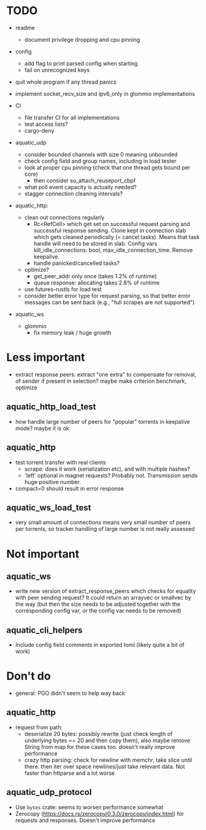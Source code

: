 # TODO

* readme
  * document privilege dropping and cpu pinning

* config
  * add flag to print parsed config when starting
  * fail on unrecognized keys

* quit whole program if any thread panics

* implement socket_recv_size and ipv6_only in glommio implementations

* CI
  * file transfer CI for all implementations
  * test access lists?
  * cargo-deny

* aquatic_udp
  * consider bounded channels with size 0 meaning unbounded
  * check config field and group names, including in load tester
  * look at proper cpu pinning (check that one thread gets bound per core)
    * then consider so_attach_reuseport_cbpf
  * what poll event capacity is actually needed?
  * stagger connection cleaning intervals?

* aquatic_http:
  * clean out connections regularly
    * Rc<RefCell<ValidUntil>> which get set on successful request parsing and
      successful response sending. Clone kept in connection slab which gets cleaned
      periodically (= cancel tasks). Means that task handle will need to be stored in slab.
      Config vars kill_idle_connections: bool, max_idle_connection_time. Remove keepalive.
    * handle panicked/cancelled tasks?
  * optimize?
    * get_peer_addr only once (takes 1.2% of runtime)
    * queue response: allocating takes 2.8% of runtime
  * use futures-rustls for load test
  * consider better error type for request parsing, so that better error
    messages can be sent back (e.g., "full scrapes are not supported")

* aquatic_ws
  * glommio
    * fix memory leak / huge growth

# Less important

* extract response peers: extract "one extra" to compensate for removal,
  of sender if present in selection? maybe make criterion benchmark,
  optimize

## aquatic_http_load_test
* how handle large number of peers for "popular" torrents in keepalive mode?
  maybe it is ok

## aquatic_http
* test torrent transfer with real clients
  * scrape: does it work (serialization etc), and with multiple hashes?
  * 'left' optional in magnet requests? Probably not. Transmission sends huge
    positive number.
* compact=0 should result in error response

## aquatic_ws_load_test
* very small amount of connections means very small number of peers per
  torrents, so tracker handling of large number is not really assessed

# Not important

## aquatic_ws
* write new version of extract_response_peers which checks for equality with
  peer sending request? It could return an arrayvec or smallvec by the way
  (but then the size needs to be adjusted together with the corresponding
  config var, or the config var needs to be removed)

## aquatic_cli_helpers
* Include config field comments in exported toml (likely quite a bit of work)

# Don't do

* general: PGO didn't seem to help way back

## aquatic_http
* request from path:
  * deserialize 20 bytes: possibly rewrite (just check length of underlying
    bytes == 20 and then copy them), also maybe remove String from map for
    these cases too. doesn't really improve performance
  * crazy http parsing: check for newline with memchr, take slice until
    there. then iter over space newlines/just take relevant data. Not faster
    than httparse and a lot worse

## aquatic_udp_protocol
* Use `bytes` crate: seems to worsen performance somewhat
* Zerocopy (https://docs.rs/zerocopy/0.3.0/zerocopy/index.html) for requests
  and responses. Doesn't improve performance

